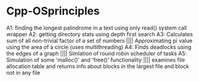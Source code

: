 # Cpp-OSprinciples
A1: finding the longest palindrome in a text using only read() system call wrapper
A2: getting directory stats using depth first search
A3: Calculates sum of all non-trivial factor of a set of numbers |||| Approximating pi value using the area of a circle (uses multithreading)
A4: Finds deadlocks using the edges of a graph |||| Simlation of round robin scheduler of tasks
A5: Simulation of some 'malloc()' and 'free()' functionality |||| examines file allocation table and returns info about blocks in the largest file and block not in any file

